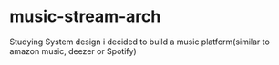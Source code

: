 # music-stream-arch
Studying System design i decided to build a music platform(similar to amazon music, deezer or Spotify) 
